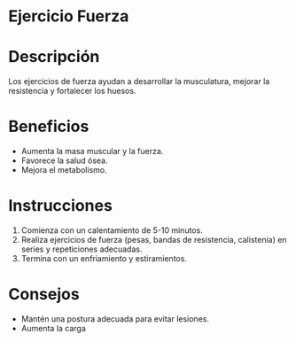 # Ejercicio Fuerza

# Descripción
Los ejercicios de fuerza ayudan a desarrollar la musculatura, mejorar la resistencia y fortalecer los huesos.

# Beneficios
- Aumenta la masa muscular y la fuerza.
- Favorece la salud ósea.
- Mejora el metabolismo.

# Instrucciones
1. Comienza con un calentamiento de 5-10 minutos.
2. Realiza ejercicios de fuerza (pesas, bandas de resistencia, calistenia) en series y repeticiones adecuadas.
3. Termina con un enfriamiento y estiramientos.

# Consejos
- Mantén una postura adecuada para evitar lesiones.
- Aumenta la carga
